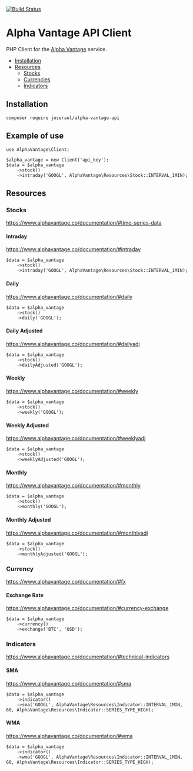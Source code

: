 [![Build Status](https://travis-ci.org/joseraul/alpha-vantage-api.svg?branch=master)](https://travis-ci.org/joseraul/alpha-vantage-api)

# Alpha Vantage API Client
PHP Client for the [Alpha Vantage](https://www.alphavantage.co/documentation/) service. 

* [Installation](https://github.com/joseraul/alpha-vantage-api#installation)
* [Resources](https://github.com/joseraul/alpha-vantage-api#resources)
    * [Stocks](https://github.com/joseraul/alpha-vantage-api#stocks)
    * [Currencies](https://github.com/joseraul/alpha-vantage-api#currency)
    * [Indicators](https://github.com/joseraul/alpha-vantage-api#indicators)

## Installation
```composer require joseraul/alpha-vantage-api```

## Example of use
```
use AlphaVantage\Client;

$alpha_vantage = new Client('api_key');
$data = $alpha_vantage
    ->stock()
    ->intraday('GOOGL', AlphaVantage\Resources\Stock::INTERVAL_1MIN);
```
## Resources
### Stocks
https://www.alphavantage.co/documentation/#time-series-data

#### Intraday
https://www.alphavantage.co/documentation/#intraday
```
$data = $alpha_vantage
    ->stock()
    ->intraday('GOOGL', AlphaVantage\Resources\Stock::INTERVAL_1MIN);
```

#### Daily
https://www.alphavantage.co/documentation/#daily
```
$data = $alpha_vantage
    ->stock()
    ->daily('GOOGL');
```

#### Daily Adjusted
https://www.alphavantage.co/documentation/#dailyadj
```
$data = $alpha_vantage
    ->stock()
    ->dailyAdjusted('GOOGL');
```

#### Weekly
https://www.alphavantage.co/documentation/#weekly
```
$data = $alpha_vantage
    ->stock()
    ->weekly('GOOGL');
```

#### Weekly Adjusted
https://www.alphavantage.co/documentation/#weeklyadj
```
$data = $alpha_vantage
    ->stock()
    ->weeklyAdjusted('GOOGL');
```

#### Monthly
https://www.alphavantage.co/documentation/#monthly
```
$data = $alpha_vantage
    ->stock()
    ->monthly('GOOGL');
```

#### Monthly Adjusted
https://www.alphavantage.co/documentation/#monthlyadj
```
$data = $alpha_vantage
    ->stock()
    ->monthlyAdjusted('GOOGL');
```

### Currency
https://www.alphavantage.co/documentation/#fx

#### Exchange Rate
https://www.alphavantage.co/documentation/#currency-exchange
```
$data = $alpha_vantage
    ->currency()
    ->exchange('BTC', 'USD');
```

### Indicators
https://www.alphavantage.co/documentation/#technical-indicators

#### SMA
https://www.alphavantage.co/documentation/#sma
```
$data = $alpha_vantage
    ->indicator()
    ->sma('GOOGL', AlphaVantage\Resources\Indicator::INTERVAL_1MIN, 60, AlphaVantage\Resources\Indicator::SERIES_TYPE_HIGH);
```

#### WMA
https://www.alphavantage.co/documentation/#wma
```
$data = $alpha_vantage
    ->indicator()
    ->wma('GOOGL', AlphaVantage\Resources\Indicator::INTERVAL_1MIN, 60, AlphaVantage\Resources\Indicator::SERIES_TYPE_HIGH);
```